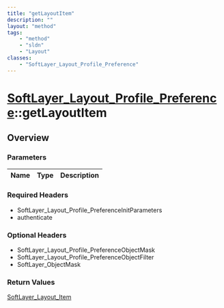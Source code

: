 ```yaml
---
title: "getLayoutItem"
description: ""
layout: "method"
tags:
    - "method"
    - "sldn"
    - "Layout"
classes:
    - "SoftLayer_Layout_Profile_Preference"
---
```

# [SoftLayer_Layout_Profile_Preference](/reference/services/SoftLayer_Layout_Profile_Preference)::getLayoutItem




## Overview 


### Parameters 
|Name | Type | Description |
| --- | --- | --- |


### Required Headers
* SoftLayer_Layout_Profile_PreferenceInitParameters
* authenticate

### Optional Headers
* SoftLayer_Layout_Profile_PreferenceObjectMask
* SoftLayer_Layout_Profile_PreferenceObjectFilter
* SoftLayer_ObjectMask

### Return Values
<a href='/reference/datatypes/SoftLayer_Layout_Item'>SoftLayer_Layout_Item </a>

